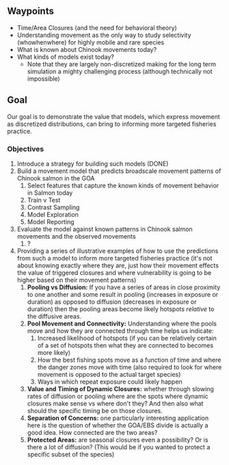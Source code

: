 ## Waypoints

- Time/Area Closures (and the need for behavioral theory)
- Understanding movement as the only way to study selectivity (whowhenwhere) for highly mobile and rare species
- What is known about Chinook movements today?
- What kinds of models exist today?
	- Note that they are largely non-discretized making for the long term simulation a mighty challenging process (although technically not impossible)
## Goal

Our goal is to demonstrate the value that models, which express movement as discretized distributions, can bring to informing more targeted fisheries practice. 

### Objectives

1. Introduce a strategy for building such models (DONE)
2. Build a movement model that predicts broadscale movement patterns of Chinook salmon in the GOA
	1. Select features that capture the known kinds of movement behavior in Salmon today
	2. Train v Test
	3. Contrast Sampling
	4. Model Exploration
	5. Model Reporting
3. Evaluate the model against known patterns in Chinook salmon movements and the observed movements
	1. ?
4. Providing a series of illustrative examples of how to use the predictions from such a model to inform more targeted fisheries practice (it's not about knowing exactly where they are, just how their movement effects the value of triggered closures and where vulnerability is going to be higher based on their movement patterns)
	1. **Pooling vs Diffusion:** If you have a series of areas in close proximity to one another and some result in pooling (increases in exposure or duration) as opposed to diffusion (decreases in exposure or duration) then the pooling areas become likely hotspots _relative_ to the diffusive areas.
	2. **Pool Movement and Connectivity:** Understanding where the pools move and how they are connected through time helps us indicate:
		1. Increased likelihood of hotspots (if you can be relatively certain of a set of hotspots then what they are connected to becomes more likely)
		2. How the best fishing spots move as a function of time and where the danger zones move with time (also required to look for where movement is opposed to the actual target species)
		3. Ways in which repeat exposure could likely happen
	3. **Value and Timing of Dynamic Closures:** whether through slowing rates of diffusion or pooling where are the spots where dynamic closures make sense vs where don't they? And then also what should the specific timing be on those closures. 
	4. **Separation of Concerns:** one particularly interesting application here is the question of whether the GOA/EBS divide is actually a good idea. How connected are the two areas? 
	5. **Protected Areas:** are seasonal closures even a possibility? Or is there a lot of diffusion? (This would be if you wanted to protect a specific subset of the species)
